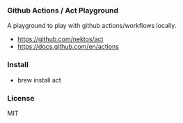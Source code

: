 ### Github Actions / Act Playground

A playground to play with github actions/workflows locally.

- https://github.com/nektos/act
- https://docs.github.com/en/actions


### Install

- brew install act

### License

MIT
